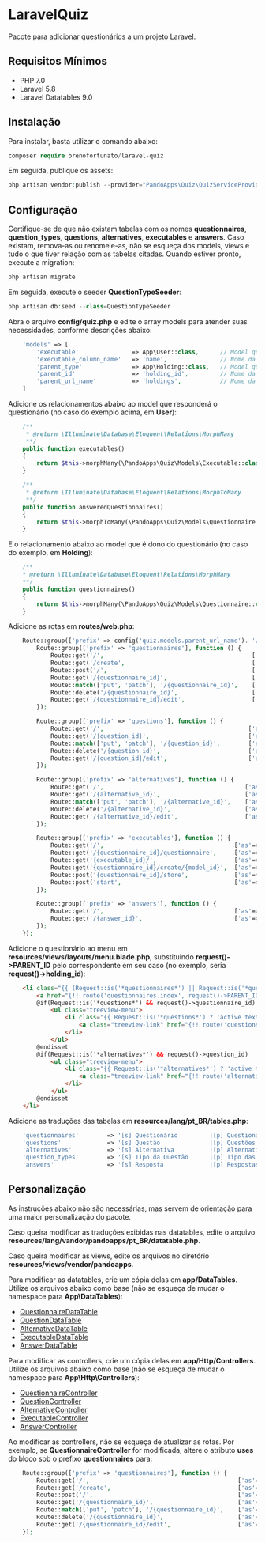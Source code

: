 # LaravelQuiz
Pacote para adicionar questionários a um projeto Laravel.

## Requisitos Mínimos
- PHP 7.0
- Laravel 5.8
- Laravel Datatables 9.0

## Instalação
Para instalar, basta utilizar o comando abaixo:
```php
composer require brenofortunato/laravel-quiz
```

Em seguida, publique os assets:
```php
php artisan vendor:publish --provider="PandoApps\Quiz\QuizServiceProvider"
```

## Configuração
Certifique-se de que não existam tabelas com os nomes **questionnaires**, **question_types**, **questions**, **alternatives**, **executables** e **answers**. Caso existam, remova-as ou renomeie-as, não se esqueça dos models, views e tudo o que tiver relação com as tabelas citadas. Quando estiver pronto, execute a migration:
```php
php artisan migrate
```

Em seguida, execute o seeder **QuestionTypeSeeder**:
```php
php artisan db:seed --class=QuestionTypeSeeder
```

Abra o arquivo **config/quiz.php** e edite o array models para atender suas necessidades, conforme descrições abaixo:
```php
	'models' => [
		'executable'               => App\User::class,      // Model que responderá o questionário
		'executable_column_name'   => 'name',               // Nome da coluna que representa a descrição do model que executa o questionário
		'parent_type'              => App\Holding::class,   // Model que é dono do questionário
		'parent_id'                => 'holding_id',         // Nome da coluna que representa a FK para o model que é dono do questionário
		'parent_url_name'          => 'holdings',           // Nome da tabela do model que é dono do questionário
	]
```

Adicione os relacionamentos abaixo ao model que responderá o questionário (no caso do exemplo acima, em **User**):
```php
	/**
     * @return \Illuminate\Database\Eloquent\Relations\MorphMany
     **/
    public function executables()
    {
        return $this->morphMany(\PandoApps\Quiz\Models\Executable::class, 'executable');
	}

	/**
	 * @return \Illuminate\Database\Eloquent\Relations\MorphToMany
	 **/
	public function answeredQuestionnaires()
	{
		return $this->morphToMany(\PandoApps\Quiz\Models\Questionnaire::class, 'executable')->withPivot('id', 'score', 'answered')->withTimestamps();
	}
```

E o relacionamento abaixo ao model que é dono do questionário (no caso do exemplo, em **Holding**):
```php
	/**
	* @return \Illuminate\Database\Eloquent\Relations\MorphMany
	**/
	public function questionnaires()
	{
		return $this->morphMany(\PandoApps\Quiz\Models\Questionnaire::class, 'parent');
	}
```

Adicione as rotas em **routes/web.php**:
```php
	Route::group(['prefix' => config('quiz.models.parent_url_name'). '/{' . config('quiz.models.parent_id'). '}'], function () {
		Route::group(['prefix' => 'questionnaires'], function () {
			Route::get('/',                                          ['as'=>'questionnaires.index',   'uses'=>'\PandoApps\Quiz\Controllers\QuestionnaireController@index']);
			Route::get('/create',                                    ['as'=>'questionnaires.create',  'uses'=>'\PandoApps\Quiz\Controllers\QuestionnaireController@create']);
			Route::post('/',                                         ['as'=>'questionnaires.store',   'uses'=>'\PandoApps\Quiz\Controllers\QuestionnaireController@store']);
			Route::get('/{questionnaire_id}',                        ['as'=>'questionnaires.show',    'uses'=>'\PandoApps\Quiz\Controllers\QuestionnaireController@show']);
			Route::match(['put', 'patch'], '/{questionnaire_id}',    ['as'=>'questionnaires.update',  'uses'=>'\PandoApps\Quiz\Controllers\QuestionnaireController@update']);
			Route::delete('/{questionnaire_id}',                     ['as'=>'questionnaires.destroy', 'uses'=>'\PandoApps\Quiz\Controllers\QuestionnaireController@destroy']);
			Route::get('/{questionnaire_id}/edit',                   ['as'=>'questionnaires.edit',    'uses'=>'\PandoApps\Quiz\Controllers\QuestionnaireController@edit']);
		});

		Route::group(['prefix' => 'questions'], function () {
			Route::get('/',                                         ['as'=>'questions.index',   'uses'=>'\PandoApps\Quiz\Controllers\QuestionController@index']);
			Route::get('/{question_id}',                            ['as'=>'questions.show',    'uses'=>'\PandoApps\Quiz\Controllers\QuestionController@show']);
			Route::match(['put', 'patch'], '/{question_id}',        ['as'=>'questions.update',  'uses'=>'\PandoApps\Quiz\Controllers\QuestionController@update']);
			Route::delete('/{question_id}',                         ['as'=>'questions.destroy', 'uses'=>'\PandoApps\Quiz\Controllers\QuestionController@destroy']);
			Route::get('/{question_id}/edit',                       ['as'=>'questions.edit',    'uses'=>'\PandoApps\Quiz\Controllers\QuestionController@edit']);
		});

		Route::group(['prefix' => 'alternatives'], function () {
			Route::get('/',                                        ['as'=>'alternatives.index',   'uses'=>'\PandoApps\Quiz\Controllers\AlternativeController@index']);
			Route::get('/{alternative_id}',                        ['as'=>'alternatives.show',    'uses'=>'\PandoApps\Quiz\Controllers\AlternativeController@show']);
			Route::match(['put', 'patch'], '/{alternative_id}',    ['as'=>'alternatives.update',  'uses'=>'\PandoApps\Quiz\Controllers\AlternativeController@update']);
			Route::delete('/{alternative_id}',                     ['as'=>'alternatives.destroy', 'uses'=>'\PandoApps\Quiz\Controllers\AlternativeController@destroy']);
			Route::get('/{alternative_id}/edit',                   ['as'=>'alternatives.edit',    'uses'=>'\PandoApps\Quiz\Controllers\AlternativeController@edit']);
		});

		Route::group(['prefix' => 'executables'], function () {
			Route::get('/',                                     ['as'=>'executables.index',         'uses'=>'\PandoApps\Quiz\Controllers\ExecutableController@index']);
			Route::get('/{questionnaire_id}/questionnaire',     ['as'=>'executables.statistics',    'uses'=>'\PandoApps\Quiz\Controllers\ExecutableController@statistics']);
			Route::get('{executable_id}/',                      ['as'=>'executables.show',          'uses'=>'\PandoApps\Quiz\Controllers\ExecutableController@show']);
			Route::get('{questionnaire_id}/create/{model_id}',  ['as'=>'executables.create',        'uses'=>'\PandoApps\Quiz\Controllers\ExecutableController@create']);
			Route::post('{questionnaire_id}/store',             ['as'=>'executables.store',         'uses'=>'\PandoApps\Quiz\Controllers\ExecutableController@store']);
			Route::post('start',                                ['as'=>'executables.start',         'uses'=>'\PandoApps\Quiz\Controllers\ExecutableController@start']);
		});

		Route::group(['prefix' => 'answers'], function () {
			Route::get('/',                                     ['as'=>'answers.index',   'uses'=>'\PandoApps\Quiz\Controllers\AnswerController@index']);
			Route::get('/{answer_id}',                          ['as'=>'answers.show',    'uses'=>'\PandoApps\Quiz\Controllers\AnswerController@show']);
		});
	});
```

Adicione o questionário ao menu em **resources/views/layouts/menu.blade.php**, substituindo **request()->PARENT_ID** pelo correspondente em seu caso (no exemplo, seria **request()->holding_id**):
```html
	<li class="{{ (Request::is('*questionnaires*') || Request::is('*questions*') || Request::is('*alternatives*')) ? 'active' : '' }}">
		<a href="{!! route('questionnaires.index', request()->PARENT_ID) !!}"><i class="far fa-list-alt sidebar-icons"></i><span>{!! \Lang::choice('tables.questionnaires','p') !!}</span></a>
		@if(Request::is('*questions*') && request()->questionnaire_id)
			<ul class="treeview-menu">
				<li class="{{ Request::is('*questions*') ? 'active text-bold' : '' }}">
					<a class="treeview-link" href="{!! route('questions.index', [request()->PARENT_ID, 'questionnaire_id' => request()->questionnaire_id]) !!}"><i class="fas fa-question sidebar-icons-treeview"></i><span>{!! \Lang::choice('tables.questions','p') !!}</span></a>
				</li>
			</ul>
		@endisset
		@if(Request::is('*alternatives*') && request()->question_id)
			<ul class="treeview-menu">
				<li class="{{ Request::is('*alternatives*') ? 'active text-bold' : '' }}">
					<a class="treeview-link" href="{!! route('alternatives.index', [request()->PARENT_ID, 'question_id' => request()->question_id]) !!}"><i class="fas fa-check-square sidebar-icons-treeview"></i><span>{!! \Lang::choice('tables.alternatives','p') !!}</span></a>
				</li>
			</ul>
		@endisset
	</li>
```

Adicione as traduções das tabelas em **resources/lang/pt_BR/tables.php**:
```php
	'questionnaires'        => '[s] Questionário         |[p] Questionários',
	'questions'             => '[s] Questão              |[p] Questões',
	'alternatives'          => '[s] Alternativa          |[p] Alternativas',
	'question_types'        => '[s] Tipo da Questão      |[p] Tipo das Questões',
	'answers'               => '[s] Resposta             |[p] Respostas',
```

## Personalização
As instruções abaixo não são necessárias, mas servem de orientação para uma maior personalização do pacote.

Caso queira modificar as traduções exibidas nas datatables, edite o arquivo **resources/lang/vandor/pandoapps/pt_BR/datatable.php**.

Caso queira modificar as views, edite os arquivos no diretório **resources/views/vendor/pandoapps**.

Para modificar as datatables, crie um cópia delas em **app/DataTables**. Utilize os arquivos abaixo como base (não se esqueça de mudar o namespace para **App\DataTables**):
- [QuestionnaireDataTable](https://github.com/BrenoFortunato/laravel-quiz/blob/master/src/DataTables/QuestionnaireDataTable.php)
- [QuestionDataTable](https://github.com/BrenoFortunato/laravel-quiz/blob/master/src/DataTables/QuestionDataTable.php)
- [AlternativeDataTable](https://github.com/BrenoFortunato/laravel-quiz/blob/master/src/DataTables/AlternativeDataTable.php)
- [ExecutableDataTable](https://github.com/BrenoFortunato/laravel-quiz/blob/master/src/DataTables/ExecutableDataTable.php)
- [AnswerDataTable](https://github.com/BrenoFortunato/laravel-quiz/blob/master/src/DataTables/AnswerDataTable.php)

Para modificar as controllers, crie um cópia delas em **app/Http/Controllers**. Utilize os arquivos abaixo como base (não se esqueça de mudar o namespace para **App\Http\Controllers**):
- [QuestionnaireController](https://github.com/BrenoFortunato/laravel-quiz/blob/master/src/Controllers/QuestionnaireController.php)
- [QuestionController](https://github.com/BrenoFortunato/laravel-quiz/blob/master/src/Controllers/QuestionController.php)
- [AlternativeController](https://github.com/BrenoFortunato/laravel-quiz/blob/master/src/Controllers/AlternativeController.php)
- [ExecutableController](https://github.com/BrenoFortunato/laravel-quiz/blob/master/src/Controllers/ExecutableController.php)
- [AnswerController](https://github.com/BrenoFortunato/laravel-quiz/blob/master/src/Controllers/AnswerController.php)

Ao modificar as controllers, não se esqueça de atualizar as rotas. Por exemplo, se **QuestionnaireController** for modificada, altere o atributo **uses** do bloco sob o prefixo **questionnaires** para:
```php
	Route::group(['prefix' => 'questionnaires'], function () {
		Route::get('/',                                          ['as'=>'questionnaires.index',   'uses'=>'QuestionnaireController@index']);
		Route::get('/create',                                    ['as'=>'questionnaires.create',  'uses'=>'QuestionnaireController@create']);
		Route::post('/',                                         ['as'=>'questionnaires.store',   'uses'=>'QuestionnaireController@store']);
		Route::get('/{questionnaire_id}',                        ['as'=>'questionnaires.show',    'uses'=>'QuestionnaireController@show']);
		Route::match(['put', 'patch'], '/{questionnaire_id}',    ['as'=>'questionnaires.update',  'uses'=>'QuestionnaireController@update']);
		Route::delete('/{questionnaire_id}',                     ['as'=>'questionnaires.destroy', 'uses'=>'QuestionnaireController@destroy']);
		Route::get('/{questionnaire_id}/edit',                   ['as'=>'questionnaires.edit',    'uses'=>'QuestionnaireController@edit']);
	});
```